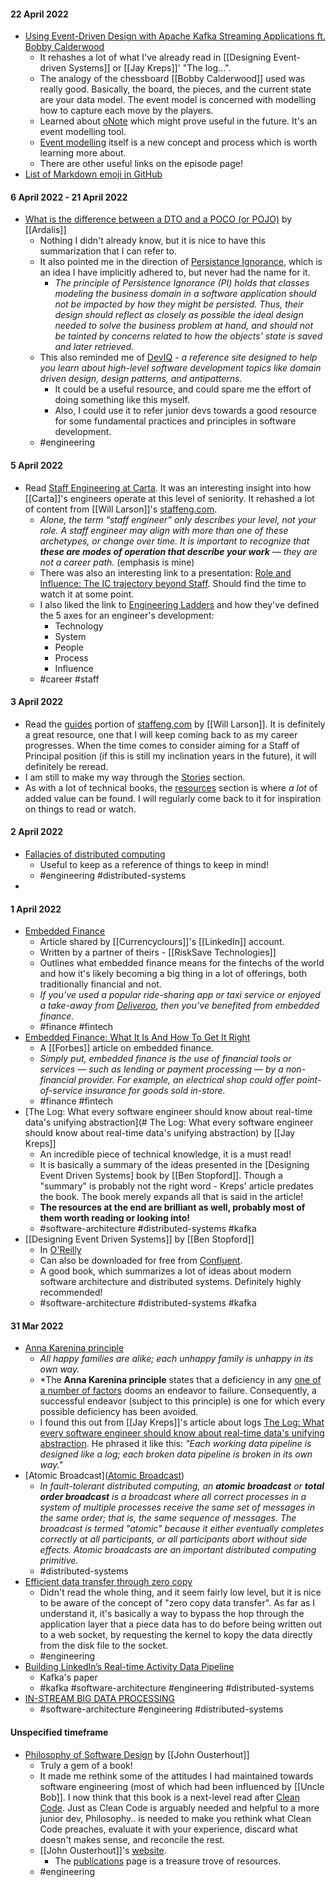 #### 22 April 2022
* [Using Event-Driven Design with Apache Kafka Streaming Applications ft. Bobby Calderwood
](https://developer.confluent.io/podcast/using-event-driven-design-with-apache-kafka-streaming-applications-ft-bobby-calderwood)
  * It rehashes a lot of what I've already read in [[Designing Event-driven Systems]] or [[Jay Kreps]]' "The log...". 
  * The analogy of the chessboard [[Bobby Calderwood]] used was really good. Basically, the board, the pieces, and the current state are your data model. The event model is concerned with modelling how to capture each move by the players. 
  * Learned about [oNote](https://www.onote.com/) which might prove useful in the future. It's an event modelling tool. 
  * [Event modelling](https://eventmodeling.org/) itself is a new concept and process which is worth learning more about.
  * There are other useful links on the episode page!
* [List of Markdown emoji in GitHub](https://gist.github.com/rxaviers/7360908)


#### 6 April 2022 - 21 April 2022
* [What is the difference between a DTO and a POCO (or POJO)](https://ardalis.com/dto-or-poco/) by [[Ardalis]]
	* Nothing I didn't already know, but it is nice to have this summarization that I can refer to.
	* It also pointed me in the direction of [Persistance Ignorance](https://deviq.com/principles/persistence-ignorance), which is an idea I have implicitly adhered to, but never had the name for it. 
		* *The principle of Persistence Ignorance (PI) holds that classes modeling the business domain in a software application should not be impacted by how they might be persisted. Thus, their design should reflect as closely as possible the ideal design needed to solve the business problem at hand, and should not be tainted by concerns related to how the objects' state is saved and later retrieved.*
	* This also reminded me of [DevIQ](https://deviq.com) - *a reference site designed to help you learn about high-level software development topics like domain driven design, design patterns, and antipatterns.* 
		* It could be a useful resource, and could spare me the effort of doing something like this myself.
		* Also, I could use it to refer junior devs towards a good resource for some fundamental practices and principles in software development.
	* #engineering

#### 5 April 2022
* Read [Staff Engineering at Carta](https://medium.com/building-carta/staff-engineering-at-carta-526b154fd317). It was an interesting insight into how [[Carta]]'s engineers operate at this level of seniority. It rehashed a lot of content from [[Will Larson]]'s  [staffeng.com](https://staffeng.com). 
	* *Alone, the term “staff engineer” only describes your level, not your role. A staff engineer may align with more than one of these archetypes, or change over time. It is important to recognize that **these are modes of operation that describe your work** — they are not a career path.* (emphasis is mine)
	* There was also an interesting link to a presentation: [Role and Influence: The IC trajectory beyond Staff](https://leaddev.com/leaddev-live/role-and-influence-ic-trajectory-beyond-staff). Should find the time to watch it at some point. 
	* I also liked the link to [Engineering Ladders](http://www.engineeringladders.com) and how they've defined the 5 axes for an engineer's development: 
		* Technology
		* System
		* People
		* Process
		* Influence
	* #career #staff

#### 3 April 2022
* Read the [guides](https://staffeng.com/guides) portion of [staffeng.com](https://staffeng.com) by [[Will Larson]]. It is definitely a great resource, one that I will keep coming back to as my career progresses. When the time comes to consider aiming for a Staff of Principal position (if this is still my inclination years in the future), it will definitely be reread.  
* I am still to make my way through the [Stories](https://staffeng.com/stories) section.
* As with a lot of technical books, the [resources](https://staffeng.com/guides/learning-materials) section is where *a lot* of added value can be found. I will regularly come back to it for inspiration on things to read or watch.

#### 2 April 2022
* [Fallacies of distributed computing](https://en.wikipedia.org/wiki/Fallacies_of_distributed_computing)
	* Useful to keep as a reference of things to keep in mind!
	* #engineering  #distributed-systems 
* 

#### 1 April 2022
* [Embedded Finance](https://risksave.com/news/2022/3/25/embedded-finance)
	* Article shared by [[Currencyclours]]'s [[LinkedIn]] account. 
	* Written by a partner of theirs - [[RiskSave Technologies]]
	* Outlines what embedded finance means for the fintechs of the world and how it's likely becoming a big thing in a lot of offerings, both traditionally financial and not.
	* *If you’ve used a popular ride-sharing app or taxi service or enjoyed a take-away from [Deliveroo](https://deliveroo.co.uk/), then you’ve benefited from embedded finance.*
	* #finance #fintech 
* [Embedded Finance: What It Is And How To Get It Right](https://www.forbes.com/sites/forbesfinancecouncil/2021/08/27/embedded-finance-what-it-is-and-how-to-get-it-right/?sh=6a6cb2173677)
	* A [[Forbes]] article on embedded finance.
	* *Simply put, embedded finance is the use of financial tools or services — such as lending or payment processing — by a non-financial provider. For example, an electrical shop could offer point-of-service insurance for goods sold in-store.*
	* #finance #fintech 
* [The Log: What every software engineer should know about real-time data's unifying abstraction](# The Log: What every software engineer should know about real-time data's unifying abstraction) by [[Jay Kreps]]
	* An incredible piece of technical knowledge, it is a must read!
	* It is basically a summary of the ideas presented in the [Designing Event Driven Systems] book by [[Ben Stopford]]. Though a "summary" is probably not the right word - Kreps' article predates the book. The book merely expands all that is said in the article!
	* **The resources at the end are brilliant as well, probably most of them worth reading or looking into!**
	* #software-architecture #distributed-systems #kafka
* [[Designing Event Driven Systems]] by [[Ben Stopford]]
	* In [O'Reilly](https://learning.oreilly.com/library/view/designing-event-driven-systems/9781492038252/ )
	* Can also be downloaded for free from [Confluent](https://www.confluent.io/designing-event-driven-systems/).
	* A good book, which summarizes a lot of ideas about modern software architecture and distributed systems. Definitely highly recommended!
	* #software-architecture #distributed-systems #kafka

#### 31 Mar 2022
* [Anna Karenina principle](https://en.wikipedia.org/wiki/Anna_Karenina_principle)
	* *All happy families are alike; each unhappy family is unhappy in its own way.*
	* *The **Anna Karenina principle** states that a deficiency in any [one of a number of factors](https://en.wikipedia.org/wiki/Limiting_factor "Limiting factor") dooms an endeavor to failure. Consequently, a successful endeavor (subject to this principle) is one for which every possible deficiency has been avoided.
	* I found this out from [[Jay Kreps]]'s article about logs [The Log: What every software engineer should know about real-time data's unifying abstraction](https://engineering.linkedin.com/distributed-systems/log-what-every-software-engineer-should-know-about-real-time-datas-unifying). He phrased it like this: *"Each working data pipeline is designed like a log; each broken data pipeline is broken in its own way."*
* [Atomic Broadcast]([Atomic Broadcast](https://en.wikipedia.org/wiki/Atomic_broadcast))
	* *In fault-tolerant distributed computing, an **atomic broadcast** or **total order broadcast** is a broadcast where all correct processes in a system of multiple processes receive the same set of messages in the same order; that is, the same sequence of messages. The broadcast is termed "atomic" because it either eventually completes correctly at all participants, or all participants abort without side effects. Atomic broadcasts are an important distributed computing primitive.*
	* #distributed-systems 
* [Efficient data transfer through zero copy](https://developer.ibm.com/articles/j-zerocopy/?mhsrc=ibmsearch_a&mhq=zero)
	* Didn't read the whole thing, and it seem fairly low level, but it is nice to be aware of the concept of "zero copy data transfer". As far as I understand it, it's basically a way to bypass the hop through the application layer that a piece data has to do before being written out to a web socket, by requesting the kernel to kopy the data directly from the disk file to the socket.
	* #engineering 
* [Building LinkedIn’s Real-time Activity Data Pipeline](http://sites.computer.org/debull/A12june/pipeline.pdf)
	* Kafka's paper
	* #kafka #software-architecture #engineering #distributed-systems 
* [IN-STREAM BIG DATA PROCESSING](https://highlyscalable.wordpress.com/2013/08/20/in-stream-big-data-processing/)
	* #software-architecture #engineering #distributed-systems 

#### Unspecified timeframe
* [Philosophy of Software Design](https://www.amazon.com/dp/173210221X) by [[John Ousterhout]]
	* Truly a gem of a book!
	* It made me rethink some of the attitudes I had maintained towards software engineering (most of which had been influenced by [[Uncle Bob]]. I now think that this book is a next-level read after [Clean Code](https://www.amazon.com/Clean-Code-Handbook-Software-Craftsmanship/dp/0132350882/ref=sr_1_1?keywords=clean+code&qid=1650805147&s=books&sr=1-1). Just as Clean Code is arguably needed and helpful to a more junior dev, Philosophy.. is needed to make you rethink what Clean Code preaches, evaluate it with your experience, discard what doesn't makes sense, and reconcile the rest. 
	* [[John Ousterhout]]'s [website](https://web.stanford.edu/~ouster/cgi-bin/home.php).
		* The [publications](https://web.stanford.edu/~ouster/cgi-bin/publications.php) page is a treasure trove of resources. 
	* #engineering

